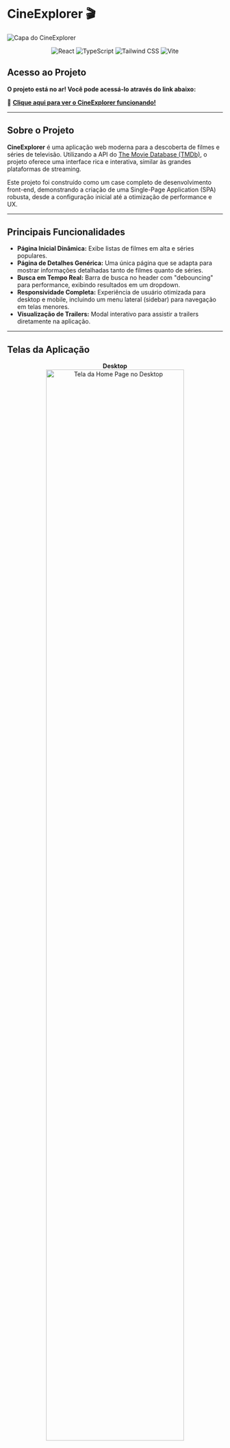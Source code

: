 # CineExplorer 🎬

![Capa do CineExplorer](URL_DA_SUA_IMAGEM_DE_CAPA_AQUI)

<p align="center">
  <img src="https://img.shields.io/badge/React-20232A?style=for-the-badge&logo=react&logoColor=61DAFB" alt="React">
  <img src="https://img.shields.io/badge/TypeScript-007ACC?style=for-the-badge&logo=typescript&logoColor=white" alt="TypeScript">
  <img src="https://img.shields.io/badge/Tailwind_CSS-38B2AC?style=for-the-badge&logo=tailwind-css&logoColor=white" alt="Tailwind CSS">
  <img src="https://img.shields.io/badge/Vite-B73BFE?style=for-the-badge&logo=vite&logoColor=FFD62E" alt="Vite">
</p>

## Acesso ao Projeto

**O projeto está no ar! Você pode acessá-lo através do link abaixo:**

🔗 **[Clique aqui para ver o CineExplorer funcionando!](COLOQUE_O_LINK_DO_DEPLOY_AQUI)**

---

## Sobre o Projeto

**CineExplorer** é uma aplicação web moderna para a descoberta de filmes e séries de televisão. Utilizando a API do [The Movie Database (TMDb)](https://www.themoviedb.org/), o projeto oferece uma interface rica e interativa, similar às grandes plataformas de streaming.

Este projeto foi construído como um case completo de desenvolvimento front-end, demonstrando a criação de uma Single-Page Application (SPA) robusta, desde a configuração inicial até a otimização de performance e UX.

---

## Principais Funcionalidades

* **Página Inicial Dinâmica:** Exibe listas de filmes em alta e séries populares.
* **Página de Detalhes Genérica:** Uma única página que se adapta para mostrar informações detalhadas tanto de filmes quanto de séries.
* **Busca em Tempo Real:** Barra de busca no header com "debouncing" para performance, exibindo resultados em um dropdown.
* **Responsividade Completa:** Experiência de usuário otimizada para desktop e mobile, incluindo um menu lateral (sidebar) para navegação em telas menores.
* **Visualização de Trailers:** Modal interativo para assistir a trailers diretamente na aplicação.

---

## Telas da Aplicação

<p align="center">
  <strong>Desktop</strong><br>
  <img src="COLOQUE_A_URL_DO_SEU_PRINT_DA_HOME_AQUI" width="80%" alt="Tela da Home Page no Desktop">
</p>
<p align="center">
  <strong>Mobile (Menu e Busca)</strong><br>
  <img src="COLOQUE_A_URL_DO_SEU_PRINT_MOBILE_AQUI" width="40%" alt="Tela Mobile com Menu Aberto">
</p>

---

## Tecnologias Utilizadas

* **React:** Biblioteca principal para a construção da interface.
* **TypeScript:** Para tipagem estática e segurança do código.
* **Vite:** Ferramenta de build extremamente rápida para o desenvolvimento.
* **Tailwind CSS:** Framework de estilização "utility-first" para a criação do layout.
* **React Router DOM:** Para gerenciamento de rotas e navegação.
* **Lucide React:** Biblioteca de ícones SVG.
* **Axios:** Cliente HTTP para fazer as chamadas à API do TMDb.

---

## Como Rodar o Projeto Localmente

Siga os passos abaixo para executar o CineExplorer na sua máquina.

**Pré-requisitos:**
* [Node.js](https://nodejs.org/en/) (versão 18 ou superior)
* [npm](https://www.npmjs.com/) ou [yarn](https://yarnpkg.com/)

```bash
# 1. Clone o repositório
git clone [https://github.com/brunom-dev/cine-explorer.git](https://github.com/brunom-dev/cine-explorer.git)

# 2. Navegue até a pasta do projeto
cd cine-explorer

# 3. Instale as dependências
npm install

# 4. Crie o arquivo de variáveis de ambiente
# Crie um arquivo chamado .env na raiz do projeto e adicione sua chave da API do TMDb
echo "VITE_TMDB_API_KEY=SUA_CHAVE_DA_API_AQUI" > .env

# 5. Rode o projeto em modo de desenvolvimento
npm run dev
```

Abra [http://localhost:5173](http://localhost:5173) (ou a porta que aparecer no seu terminal) para visualizar o projeto.

## Contato

Bruno Macedo

* [![GitHub](https://img.shields.io/badge/GitHub-100000?style=for-the-badge&logo=github&logoColor=white)](https://github.com/brunom-dev)
* [![LinkedIn](https://img.shields.io/badge/LinkedIn-0077B5?style=for-the-badge&logo=linkedin&logoColor=white)](https://www.linkedin.com/in/bruno-macedo-dev/)

---

## Licença

Este projeto está sob a licença MIT. Veja o arquivo [LICENSE](LICENSE) para mais detalhes.
